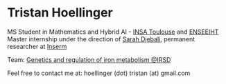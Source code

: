 # Tristan Hoellinger

MS Student in Mathematics and Hybrid AI - [INSA Toulouse](https://www.insa-toulouse.fr/en/) and [ENSEEIHT](https://www.enseeiht.fr/en/)<br />
Master internship under the direction of [Sarah Djebali](https://www.irsd.fr/sarah-djebali.html), permanent researcher at [Inserm](https://www.inserm.fr/en)<br />

Team: [Genetics and regulation of iron metabolism @IRSD](http://en.irsd.fr/team-4-iron-metabolism-from-regulation-to-therapy.html)<br />

Feel free to contact me at: hoellinger (dot) tristan (at) gmail.com

